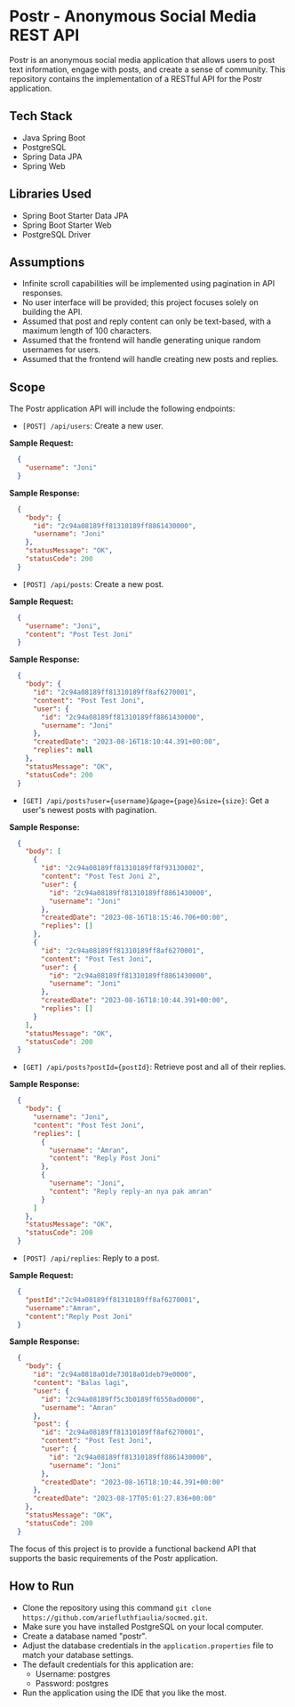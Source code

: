 # Postr - Anonymous Social Media REST API

Postr is an anonymous social media application that allows users to post text information, engage with posts, and create
a sense of community. This repository contains the implementation of a RESTful API for the Postr application.

## Tech Stack
- Java Spring Boot
- PostgreSQL
- Spring Data JPA
- Spring Web

## Libraries Used
- Spring Boot Starter Data JPA
- Spring Boot Starter Web
- PostgreSQL Driver

## Assumptions
- Infinite scroll capabilities will be implemented using pagination in API responses.
- No user interface will be provided; this project focuses solely on building the API.
- Assumed that post and reply content can only be text-based, with a maximum length of 100 characters.
- Assumed that the frontend will handle generating unique random usernames for users.
- Assumed that the frontend will handle creating new posts and replies.

## Scope
The Postr application API will include the following endpoints:
- `[POST] /api/users`: Create a new user.
  
**Sample Request:**
```json
  {
    "username": "Joni"
  }
  ```

**Sample Response:**
```json
  {
    "body": {
      "id": "2c94a08189ff81310189ff8861430000",
      "username": "Joni"
    },
    "statusMessage": "OK",
    "statusCode": 200
  }
  ```
- `[POST] /api/posts`: Create a new post.

**Sample Request:**
```json
  {
    "username": "Joni",
    "content": "Post Test Joni"
  }
  ```
**Sample Response:**
```json
  {
    "body": {
      "id": "2c94a08189ff81310189ff8af6270001",
      "content": "Post Test Joni",
      "user": {
        "id": "2c94a08189ff81310189ff8861430000",
        "username": "Joni"
      },
      "createdDate": "2023-08-16T18:10:44.391+00:00",
      "replies": null
    },
    "statusMessage": "OK",
    "statusCode": 200
  }
  ```
- `[GET] /api/posts?user={username}&page={page}&size={size}`: Get a user's newest posts with pagination.

**Sample Response:**
```json
  {
    "body": [
      {
        "id": "2c94a08189ff81310189ff8f93130002",
        "content": "Post Test Joni 2",
        "user": {
          "id": "2c94a08189ff81310189ff8861430000",
          "username": "Joni"
        },
        "createdDate": "2023-08-16T18:15:46.706+00:00",
        "replies": []
      },
      {
        "id": "2c94a08189ff81310189ff8af6270001",
        "content": "Post Test Joni",
        "user": {
          "id": "2c94a08189ff81310189ff8861430000",
          "username": "Joni"
        },
        "createdDate": "2023-08-16T18:10:44.391+00:00",
        "replies": []
      }
    ],
    "statusMessage": "OK",
    "statusCode": 200
  }
  ```
- `[GET] /api/posts?postId={postId}`: Retrieve post and all of their replies.
 
**Sample Response:**
```json
  {
    "body": {
      "username": "Joni",
      "content": "Post Test Joni",
      "replies": [
        {
          "username": "Amran",
          "content": "Reply Post Joni"
        },
        {
          "username": "Joni",
          "content": "Reply reply-an nya pak amran"
        }
      ]
    },
    "statusMessage": "OK",
    "statusCode": 200
  }
  ```
- `[POST] /api/replies`: Reply to a post.

**Sample Request:**
```json
  {
    "postId":"2c94a08189ff81310189ff8af6270001",
    "username":"Amran",
    "content":"Reply Post Joni"
  }
  ```
**Sample Response:**
```json
  {
    "body": {
      "id": "2c94a0818a01de73018a01deb79e0000",
      "content": "Balas lagi",
      "user": {
        "id": "2c94a08189ff5c3b0189ff6550ad0000",
        "username": "Amran"
      },
      "post": {
        "id": "2c94a08189ff81310189ff8af6270001",
        "content": "Post Test Joni",
        "user": {
          "id": "2c94a08189ff81310189ff8861430000",
          "username": "Joni"
        },
        "createdDate": "2023-08-16T18:10:44.391+00:00"
      },
      "createdDate": "2023-08-17T05:01:27.836+00:00"
    },
    "statusMessage": "OK",
    "statusCode": 200
  }
  ```
  The focus of this project is to provide a functional backend API that supports the basic requirements of the Postr
  application.

## How to Run
- Clone the repository using this command `git clone https://github.com/ariefluthfiaulia/socmed.git`.
- Make sure you have installed PostgreSQL on your local computer.
- Create a database named "postr".
- Adjust the database credentials in the `application.properties` file to match your database settings.
- The default credentials for this application are:
  - Username: postgres
  - Password: postgres
- Run the application using the IDE that you like the most.